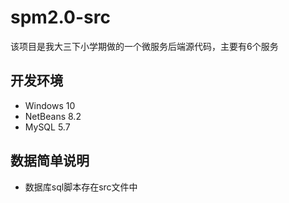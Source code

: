 #  spm2.0-src
该项目是我大三下小学期做的一个微服务后端源代码，主要有6个服务
##  开发环境
*  Windows 10
*  NetBeans 8.2
*  MySQL 5.7
##  数据简单说明
*  数据库sql脚本存在src文件中

